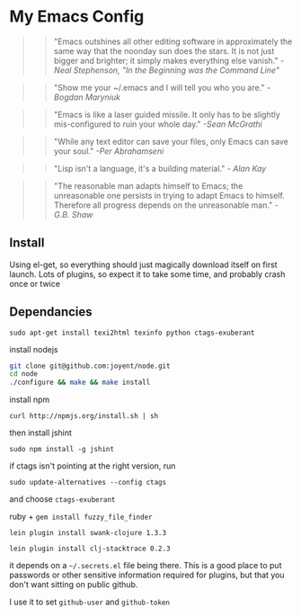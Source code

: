 
My Emacs Config
===============
>>"Emacs outshines all other editing software in approximately the same way that the noonday sun does the stars. It is not just bigger and brighter; it simply makes everything else vanish."
_-Neal Stephenson, "In the Beginning was the Command Line"_

>>"Show me your ~/.emacs and I will tell you who you are."
_-Bogdan Maryniuk_

>>"Emacs is like a laser guided missile. It only has to be slightly mis-configured to ruin your whole day."
_-Sean McGrathi_

>>"While any text editor can save your files, only Emacs can save your soul."
_-Per Abrahamseni_

>>"Lisp isn't a language, it's a building material."
_- Alan Kay_

>>"The reasonable man adapts himself to Emacs; the unreasonable one persists in trying to adapt Emacs to himself. Therefore all progress depends on the unreasonable man." 
_- G.B. Shaw_


Install
-------

Using el-get, so everything should just magically download itself on first launch. Lots of plugins, so expect it to take some time, and probably crash once or twice

Dependancies
------------

`sudo apt-get install texi2html texinfo python ctags-exuberant`

install nodejs

```bash
git clone git@github.com:joyent/node.git
cd node
./configure && make && make install
```

install npm

`curl http://npmjs.org/install.sh | sh`

then install jshint

`sudo npm install -g jshint`

if ctags isn't pointing at the right version, run

`sudo update-alternatives --config ctags`

and choose `ctags-exuberant`

ruby + `gem install fuzzy_file_finder`

`lein plugin install swank-clojure 1.3.3`

`lein plugin install clj-stacktrace 0.2.3`

it depends on a `~/.secrets.el` file being there. This is a good place to put passwords or other sensitive information required for plugins, but that you don't want sitting on public github.

I use it to set `github-user` and `github-token`
